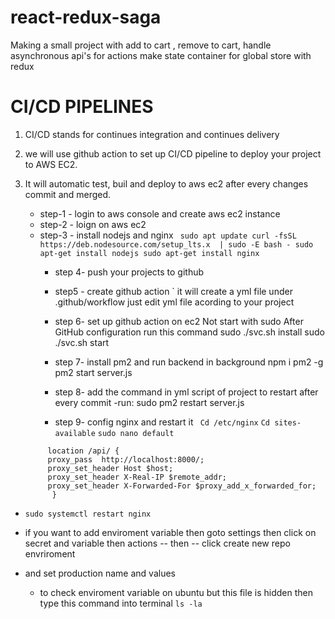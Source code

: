 # react-redux-saga
Making a small project with add to cart , remove to cart, handle asynchronous api's for actions make state container for global store with redux

# CI/CD PIPELINES 
1. CI/CD stands for continues integration and continues delivery
2. we will use github action to set up CI/CD pipeline to deploy your project to AWS EC2.
3. It will automatic test, buil and deploy to aws ec2 after every changes commit and merged.

   - step-1 - login to aws console and create aws ec2 instance
   - step-2 - loign on aws ec2
   - step-3 - install nodejs and nginx
             ` sudo apt update
               curl -fsSL https://deb.nodesource.com/setup_lts.x  | sudo -E bash -
               sudo apt-get install nodejs
               sudo apt-get install nginx`
     - step 4- push your projects to github 
     - step5 - create github action 
               ` it will create a yml file under .github/workflow
                 just edit yml file acording to your project

      - step 6- set up github action on ec2
               Not start with sudo 
               After GitHub configuration run this command
               sudo ./svc.sh install
               sudo ./svc.sh start

      - step 7- install pm2 and run backend in background
               npm i pm2 -g 
               pm2 start server.js 
      - step 8- add  the command in yml script of project to restart after every commit 
               -run: sudo pm2 restart server.js
      - step 9- config nginx and restart it 
               ` Cd /etc/nginx`
               `Cd sites-available`
               `sudo nano default`


   ```
        location /api/ {
        proxy_pass  http://localhost:8000/;
        proxy_set_header Host $host;
        proxy_set_header X-Real-IP $remote_addr;
        proxy_set_header X-Forwarded-For $proxy_add_x_forwarded_for;
         }
   ```
   
-  `
    sudo systemctl restart nginx
   ` 

- if you want to add enviroment variable then goto settings then click on secret and variable then actions -- then -- click create new repo envriroment
- and set production name and values
  - to check enviroment variable on ubuntu but this file is hidden then type this command into terminal ` ls -la `
                 
               
